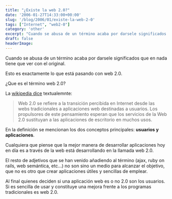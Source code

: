 ```yaml
---
title: "¿Existe la web 2.0?"
date: '2006-01-27T14:33:00+00:00'
slug: '/blog/2006/01/existe-la-web-2-0'
tags: ["Internet", "web2-0"]
category: 'other'
excerpt: "Cuando se abusa de un término acaba por darsele significados que en nada tiene que ver con el original.Esto es exactamente lo que está pasando con web 2.0.¿Que es el término web 2.0?La [wikipedia..."
draft: false
headerImage:
---
```

Cuando se abusa de un término acaba por darsele significados que en nada tiene que ver con el original.

Esto es exactamente lo que está pasando con web 2.0.

¿Que es el término web 2.0?

La [wikipedia dice](http://es.wikipedia.org/wiki/Web_2.0) textualemnte:

> Web 2.0 se refiere a la transición percibida en Internet desde las webs tradicionales a aplicaciones web destinadas a usuarios. Los propulsores de este pensamiento esperan que los servicios de la Web 2.0 sustituyan a las aplicaciones de escritorio en muchos usos.

En la definición se mencionan los dos conceptos principales: **usuarios y aplicaciones**.

Cualquiera que piense que la mejor manera de desarrollar aplicaciones hoy en día es a través de la web está desarrollando en la llamada web 2.0.

El resto de adjetivos que se han venido añadiendo al término (ajax, ruby on rails, web semántica, etc…) no son sino un medio para alcanzar el objetivo, que no es otro que crear aplicaciones útiles y sencillas de emplear.

Al final quienes deciden si una aplicación web es o no 2.0 son los usuarios. Si es sencilla de usar y constituye una mejora frente a los programas tradicionales es web 2.0.
